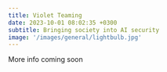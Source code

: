 ```yaml
---
title: Violet Teaming
date: 2023-10-01 08:02:35 +0300
subtitle: Bringing society into AI security
image: '/images/general/lightbulb.jpg'
---
```


More info coming soon